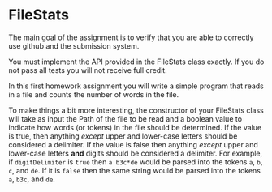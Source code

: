 FileStats
=========
The main goal of the assignment is to verify that you are able to correctly use github and the submission system.

You  must implement the API provided in the FileStats class exactly. If you do not pass all tests you will not receive full credit.

In this first homework assignment you will write a simple program that reads in a file and counts the number of words in the file.

To make things a bit more interesting, the constructor of your FileStats class will take as input the Path of the file to be read and a boolean value to indicate how words (or tokens) in the file should be determined. If the value is true, then anything *except* upper and lower-case letters should be considered a delimiter. If the value is false then anything *except* upper and lower-case letters **and** digits should be considered a delimiter. For example, if `digitDelimiter` is `true` then `a b3c*de` would be parsed into the tokens `a`, `b`, `c`, and `de`. If it is `false` then the same string would be parsed into the tokens `a`, `b3c`, and `de`.


